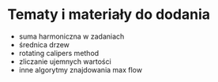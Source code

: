 # Tematy i materiały do dodania

- suma harmoniczna w zadaniach
- średnica drzew
- rotating calipers method
- zliczanie ujemnych wartości
- inne algorytmy znajdowania max flow
